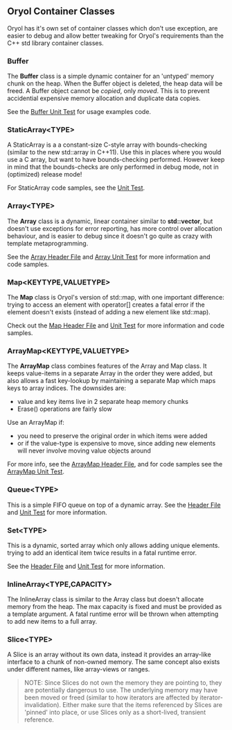 ## Oryol Container Classes

Oryol has it's own set of container classes which don't use exception, are
easier to debug and allow better tweaking for Oryol's requirements than the
C++ std library container classes.

### Buffer

The **Buffer** class is a simple dynamic container for an 'untyped' memory
chunk on the heap. When the Buffer object is deleted, the heap data will be
freed. A Buffer object cannot be _copied_, only _moved_. This is to prevent
accidential expensive memory allocation and duplicate data copies.

See the [Buffer Unit Test](../UnitTests/BufferTest.cc) for
usage examples code.

### StaticArray&lt;TYPE&gt;

A StaticArray is a a constant-size C-style array with bounds-checking
(similar to the new std::array in C++11). Use this in places where
you would use a C array, but want to have bounds-checking performed.
However keep in mind that the bounds-checks are only
performed in debug mode, not in (optimized) release mode!

For StaticArray code samples, see the [Unit Test](../UnitTests/StaticArrayTest.cc). 

### Array&lt;TYPE&gt;

The **Array** class is a dynamic, linear container similar to 
**std::vector**, but doesn't use exceptions for error reporting,
has more control over allocation behaviour, and is easier to debug
since it doesn't go quite as crazy with template metaprogramming.

See the [Array Header File](Array.h) and 
[Array Unit Test](../UnitTests/ArrayTest.cc) for more
information and code samples.

### Map&lt;KEYTYPE,VALUETYPE&gt;

The **Map** class is Oryol's version of std::map, with one important
difference: trying to access an element with operator\[\] creates
a fatal error if the element doesn't exists (instead of adding
a new element like std::map).

Check out the [Map Header File](Map.h) and [Unit Test](../UnitTests/MapTest.cc)
for more information and code samples.

### ArrayMap&lt;KEYTYPE,VALUETYPE&gt;

The **ArrayMap** class combines features of the Array and Map class.
It keeps value-items in a separate Array in the order they were added,
but also allows a fast key-lookup by maintaining a separate Map
which maps keys to array indices. The downsides are:

- value and key items live in 2 separate heap memory chunks
- Erase() operations are fairly slow

Use an ArrayMap if:

- you need to preserve the original order in which items were added
- or if the value-type is expensive to move, since adding new elements
will never involve moving value objects around

For more info, see the [ArrayMap Header File](ArrayMap.h), and for
code samples see the [ArrayMap Unit Test](../UnitTests/ArrayMapTest.cc).

### Queue&lt;TYPE&gt;

This is a simple FIFO queue on top of
a dynamic array. See the [Header File](Queue.h) and
[Unit Test](../UnitTests/QueueTest.cc) for more 
information.

### Set&lt;TYPE&gt;

This is a dynamic, sorted array which only allows adding
unique elements. trying to add an identical item
twice results in a fatal runtime error.

See the [Header File](Set.h) and [Unit Test](../UnitTests/Set.cc) for more information.

### InlineArray&lt;TYPE,CAPACITY&gt;

The InlineArray class is similar to the Array class
but doesn't allocate memory from the heap. The max capacity is fixed
and must be provided as a template argument. A fatal runtime error
will be thrown when attempting to add new items to a full array.

### Slice&lt;TYPE&gt;

A Slice is an array without its own data, instead it
provides an array-like interface to a chunk of non-owned
memory. The same concept also exists under different names,
like array-views or ranges.

> NOTE: Since Slices do not own the memory they are pointing to, they are
potentially dangerous to use. The underlying memory may have been moved or
freed (similar to how iterators are affected by iterator-invalidation).
Either make sure that the items referenced by Slices are 'pinned' into place,
or use Slices only as a short-lived, transient reference.

